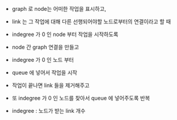 * graph 로 node는 어떠한 작업을 표시하고, 
* link 는 그 작업에 대해 다른 선행되어야할 노드로부터의 연결이라고 할 때
* indegree 가 0 인 node 부터 작업을 시작하도록

* node 간 graph 연결을 만들고
* indegree 가 0 인 노드 부터
* queue 에 넣어서 작업을 시작
* 작업이 끝나면 link 들을 제거해주고
* 또 indegree 가 0 인 노드를 찾아서 queue 에 넣어주도록 반복


* indegree : 노드가 받는 link 개수

